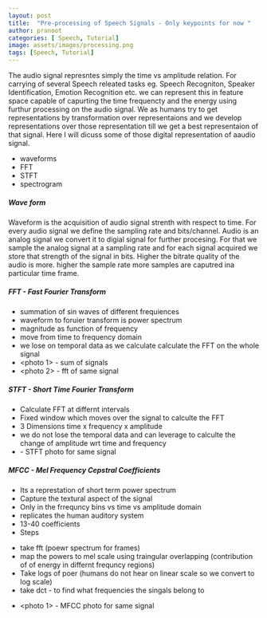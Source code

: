 ```yaml
---
layout: post
title:  "Pre-processing of Speech Signals - Only keypoints for now "
author: pranoot
categories: [ Speech, Tutorial]
image: assets/images/processing.png
tags: [Speech, Tutorial]
---
```


The audio signal represntes simply the time vs amplitude relation. For carrying of several Speech releated tasks eg. Speech Recogniton, Speaker Identification, Emotion Recognition etc. we can represent this in feature space capable of capurting the time frequencty and the energy using furthur processing on the audio signal. We as humans try to get representations by transformation over representaions and we develop representations over those representation till we get a best representaion of that signal. Here I will dicuss some of those digital representation of aaudio signal.

* waveforms
* FFT
* STFT
* spectrogram

<!-- Several represeantaions
- Engineers : MFCC, Triphones, HMM, Network
- Phonetics : Formants, IPA, Gestures, Spectrograms
- Linguistics : Phonemes, Allophones, Morphemes -->


##### Wave form 
Waveform is the acquisition of audio signal strenth with respect to time. For every audio signal we define the sampling rate and bits/channel. Audio is an analog signal we convert it to digial signal for further procesing. For that we sample the analog signal at a sampling rate and for each signal acquired we store that strength of the signal in bits. Higher the bitrate quality of the audio is more. higher the sample rate more samples are caputred ina particular time frame.


##### FFT - Fast Fourier Transform

- summation of sin waves of different frequiences
- waveform to foruier transform is power spectrum
- magnitude as function of frequency
- move from time to frequency domain
- we lose on temporal data as we calculate calculate the FFT on the whole signal 
- <photo 1> - sum of signals
- <photo 2> - fft of same signal


##### STFT - Short Time Fourier Transform
- Calculate FFT at differnt intervals
- Fixed window which moves over the signal to calculte the FFT
- 3 Dimensions time x frequency x amplitude
- we do not lose the temporal data and can leverage to calculte the change of amplitude wrt time and frequency
- <photo1 > - STFT photo for same signal


##### MFCC - Mel Frequency Cepstral Coefficients
- Its a represtation of short term power spectrum
- Capture the textural aspect of the signal
- Only in the frrequncy bins vs time vs amplitude domain
- replicates the human auditory system
- 13-40 coefficients
- Steps
 * take fft (poewr spectrum for frames)
 * map the powers to mel scale using traingular overlapping (contribution of of energy in differnt frequncy regions)
 * Take logs of poer (humans do not hear on linear scale so we convert to log scale)
 * take dct - to find what frequencies the singals belong to
 
- <photo 1> - MFCC photo for same signal

